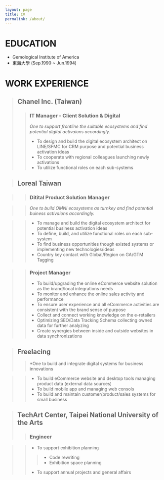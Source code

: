 ```yaml
---
layout: page
title: CV
permalink: /about/
---
```


# EDUCATION

- Gemological Institute of America 
- 東海大學 (Sep.1990 ~ Jun.1994)

# WORK EXPERIENCE

> ## Chanel Inc. (Taiwan)
>> ### IT Manager - Client Solution & Digital
>> *One to support frontline the suitable ecosystems and find potential digital activaions accordingly.*
>> - To design and build the digital ecosystem architect on LINE/SFMC for CRM purpose and potential business activation ideas
>> - To cooperate with regional colleagues launching newly activations 
>> - To utilize functional roles on each sub-systems

> ## Loreal Taiwan

>> ### Ditital Product Solution Manager

>> *One to build OMNI ecosystems as turnkey and find potential buiness activaions accordingly.*

>> - To manage and build the digital ecosystem architect for potential business activation ideas
>> - To define, build, and utilize functional roles on each sub-system
>> - To find business opportunities though existed systems or implementing new technologies/ideas
>> - Country key contact with Global/Region on GA/GTM Tagging

>> ### Project Manager
>> - To build/upgrading the online eCommerce website solution as the brand/local integrations needs
>> - To monitor and enhance the online sales activity and performance
>> - To ensure user experience and all eCommerce activities are consistent with the brand sense of purpose
>> - Collect and connect working knowledge on the e-retailers
>> - Optimizing SEO/Data Tracking Schema collecting owned data for further analyzing
>> - Create synergies between inside and outside websites in data synchronizations

> ## Freelacing
>> *One to build and integrate digital systems for business innovations

>> - To build eCommerce website and desktop tools managing product data (external data sources) 
>> - To build mobile app and managing web consols 
>> - To build and maintain customer/product/sales systems for small business

> ## TechArt Center, Taipei National University of the Arts
>> ### Engineer

>> - To support exhibition planning
>>> - Code rewriting
>>> - Exhibition space planning
>> - To support annual projects and general affairs
